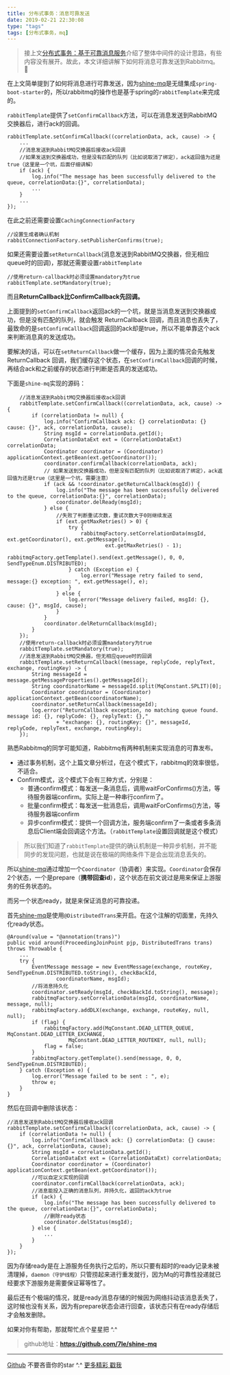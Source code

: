 ```yaml
---
title: 分布式事务：消息可靠发送
date: 2019-02-21 22:30:08
type: "tags"
tags: [分布式事务，mq]
---
```


> 接上文[分布式事务：基于可靠消息服务](https://7le.top/2018/12/04/%E5%88%86%E5%B8%83%E5%BC%8F%E4%BA%8B%E5%8A%A1%EF%BC%9A%E5%9F%BA%E4%BA%8E%E5%8F%AF%E9%9D%A0%E6%B6%88%E6%81%AF%E6%9C%8D%E5%8A%A1/#more)介绍了整体中间件的设计思路，有些内容没有展开。故此，本文详细讲解下如何将消息可靠发送到Rabbitmq。 🥕

<!--more-->

在上文简单提到了如何将消息进行可靠发送，因为[shine-mq](https://github.com/7le/shine-mq)是无缝集成``spring-boot-starter``的，所以rabbitmq的操作也是基于spring的``rabbitTemplate``来完成的。

``rabbitTemplate``提供了``setConfirmCallback``方法，可以在消息发送到RabbitMQ交换器后，进行ack的回调。

```
rabbitTemplate.setConfirmCallback((correlationData, ack, cause) -> {
    ...
    //消息发送到RabbitMQ交换器后接收ack回调
    //如果发送到交换器成功，但是没有匹配的队列（比如说取消了绑定），ack返回值为还是true（这里是一个坑，后面仔细讲解）
    if (ack) {
        log.info("The message has been successfully delivered to the queue, correlationData:{}", correlationData);
        ...
    }
    ...
});
```

在此之前还需要设置``CachingConnectionFactory``

```
//设置生成者确认机制
rabbitConnectionFactory.setPublisherConfirms(true);
```

如果还需要设置``setReturnCallback``(消息发送到RabbitMQ交换器，但无相应queue时的回调)，那就还需要设置``rabbitTemplate``
```
//使用return-callback时必须设置mandatory为true
rabbitTemplate.setMandatory(true);
```
而且**ReturnCallback比ConfirmCallback先回调。**

上面提到的``setConfirmCallback``返回ack的一个坑，就是当消息发送到交换器成功，但是没有匹配的队列，就会触发 ReturnCallback 回调，而且消息也丢失了，最致命的是``setConfirmCallback``回调返回的ack却是true，所以不能单靠这个ack来判断消息真的发送成功。

要解决的话，可以在``setReturnCallback``做一个缓存，因为上面的情况会先触发 ReturnCallback 回调，我们缓存这个状态，在``setConfirmCallback``回调的时候，再结合ack和之前缓存的状态进行判断是否真的发送成功。

下面是``shine-mq``实现的源码：
```
    //消息发送到RabbitMQ交换器后接收ack回调
    rabbitTemplate.setConfirmCallback((correlationData, ack, cause) -> {
        if (correlationData != null) {
            log.info("ConfirmCallback ack: {} correlationData: {} cause: {}", ack, correlationData, cause);
            String msgId = correlationData.getId();
            CorrelationDataExt ext = (CorrelationDataExt) correlationData;
            Coordinator coordinator = (Coordinator) applicationContext.getBean(ext.getCoordinator());
            coordinator.confirmCallback(correlationData, ack);
            // 如果发送到交换器成功，但是没有匹配的队列（比如说取消了绑定），ack返回值为还是true（这里是一个坑，需要注意）
            if (ack && !coordinator.getReturnCallback(msgId)) {
                log.info("The message has been successfully delivered to the queue, correlationData:{}", correlationData);
                coordinator.delReady(msgId);
            } else {
                //失败了判断重试次数，重试次数大于0则继续发送
                if (ext.getMaxRetries() > 0) {
                    try {
                        rabbitmqFactory.setCorrelationData(msgId, ext.getCoordinator(), ext.getMessage(),
                                ext.getMaxRetries() - 1);
                        rabbitmqFactory.getTemplate().send(ext.getMessage(), 0, 0, SendTypeEnum.DISTRIBUTED);
                    } catch (Exception e) {
                        log.error("Message retry failed to send, message:{} exception: ", ext.getMessage(), e);
                    }
                } else {
                    log.error("Message delivery failed, msgId: {}, cause: {}", msgId, cause);
                }
            }
            coordinator.delReturnCallback(msgId);
        }
    });
    //使用return-callback时必须设置mandatory为true
    rabbitTemplate.setMandatory(true);
    //消息发送到RabbitMQ交换器，但无相应queue时的回调
    rabbitTemplate.setReturnCallback((message, replyCode, replyText, exchange, routingKey) -> {
        String messageId = message.getMessageProperties().getMessageId();
        String coordinatorName = messageId.split(MqConstant.SPLIT)[0];
        Coordinator coordinator = (Coordinator) applicationContext.getBean(coordinatorName);
        coordinator.setReturnCallback(messageId);
        log.error("ReturnCallback exception, no matching queue found. message id: {}, replyCode: {}, replyText: {},"
                + "exchange: {}, routingKey: {}", messageId, replyCode, replyText, exchange, routingKey);
    });
```

熟悉Rabbitmq的同学可能知道，Rabbitmq有两种机制来实现消息的可靠发布。

* 通过事务机制，这个上篇文章分析过，在这个模式下，rabbitmq的效率很低，不适合。
* Confirm模式，这个模式下会有三种方式，分别是：
    * 普通confirm模式：每发送一条消息后，调用waitForConfirms()方法，等待服务器端confirm。实际上是一种串行confirm了。
    * 批量confirm模式：每发送一批消息后，调用waitForConfirms()方法，等待服务器端confirm
    * 异步confirm模式：提供一个回调方法，服务端confirm了一条或者多条消息后Client端会回调这个方法。（``rabbitTemplate``设置回调就是这个模式）

> 所以我们知道了``rabbitTemplate``提供的确认机制是一种异步机制，并不能同步的发现问题，也就是说在极端的网络条件下是会出现消息丢失的。

所以[shine-mq](https://github.com/7le/shine-mq)通过增加一个``Coordinator``（协调者）来实现。``Coordinator``会保存2个状态，一个是prepare（**携带回查id**），这个状态在前文说过是用来保证上游服务的任务状态的。

而另一个状态ready，就是来保证消息的可靠投递。

首先[shine-mq](https://github.com/7le/shine-mq)是使用``@DistributedTrans``来开启。在这个注解的切面里，先持久化ready状态。

```
@Around(value = "@annotation(trans)")
public void around(ProceedingJoinPoint pjp, DistributedTrans trans) throws Throwable {
    ...
    try {
        EventMessage message = new EventMessage(exchange, routeKey, SendTypeEnum.DISTRIBUTED.toString(), checkBackId,
                coordinatorName, msgId);
        //将消息持久化
        coordinator.setReady(msgId, checkBackId.toString(), message);
        rabbitmqFactory.setCorrelationData(msgId, coordinatorName, message, null);
        rabbitmqFactory.addDLX(exchange, exchange, routeKey, null, null);
        if (flag) {
            rabbitmqFactory.add(MqConstant.DEAD_LETTER_QUEUE, MqConstant.DEAD_LETTER_EXCHANGE,
                    MqConstant.DEAD_LETTER_ROUTEKEY, null, null);
            flag = false;
        }
        rabbitmqFactory.getTemplate().send(message, 0, 0, SendTypeEnum.DISTRIBUTED);
    } catch (Exception e) {
        log.error("Message failed to be sent : ", e);
        throw e;
    }
}
```

然后在回调中删除该状态：

```
//消息发送到RabbitMQ交换器后接收ack回调
rabbitTemplate.setConfirmCallback((correlationData, ack, cause) -> {
    if (correlationData != null) {
        log.info("ConfirmCallback ack: {} correlationData: {} cause: {}", ack, correlationData, cause);
        String msgId = correlationData.getId();
        CorrelationDataExt ext = (CorrelationDataExt) correlationData;
        Coordinator coordinator = (Coordinator) applicationContext.getBean(ext.getCoordinator());
        //可以自定义实现的回调
        coordinator.confirmCallback(correlationData, ack);
        //消息能投入正确的消息队列，并持久化，返回的ack为true
        if (ack) {
            log.info("The message has been successfully delivered to the queue, correlationData:{}", correlationData);
            //删除ready状态
            coordinator.delStatus(msgId);
        } else {
            ...
        }
    }
});
```

因为存储ready是在上游服务任务执行之后的，所以只要有超时的ready记录未被清理掉，``daemon（守护线程）``只管捞起来进行重发就行，因为Mq的可靠性投递就已经要求下游服务是需要保证幂等性了。

最后还有个极端的情况，就是ready消息存储的时候因为网络抖动该消息丢失了，这时候也没有关系，因为有prepare状态会进行回查，该状态只有在ready存储后才会触发删除。

如果对你有帮助，那就帮忙点个星星把 ^.^
> github地址：**https://github.com/7le/shine-mq**

---
[Github](https://github.com/7le) 不要吝啬你的star ^.^
[更多精彩 戳我](https://7le.top)